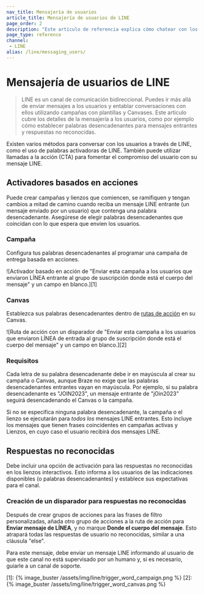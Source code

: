 ```yaml
---
nav_title: Mensajería de usuarios
article_title: Mensajería de usuarios de LINE
page_order: 2
description: "Este artículo de referencia explica cómo chatear con los usuarios utilizando campañas con plantillas y Canvases."
page_type: reference
channel:
 - LINE
alias: /line/messaging_users/
---
```


# Mensajería de usuarios de LINE

> LINE es un canal de comunicación bidireccional. Puedes ir más allá de enviar mensajes a los usuarios y entablar conversaciones con ellos utilizando campañas con plantillas y Canvases. Este artículo cubre los detalles de la mensajería a los usuarios, como por ejemplo cómo establecer palabras desencadenantes para mensajes entrantes y respuestas no reconocidas.

Existen varios métodos para conversar con los usuarios a través de LINE, como el uso de palabras activadoras de LINE. También puede utilizar llamadas a la acción (CTA) para fomentar el compromiso del usuario con su mensaje LINE.

## Activadores basados en acciones

Puede crear campañas y lienzos que comiencen, se ramifiquen y tengan cambios a mitad de camino cuando reciba un mensaje LINE entrante (un mensaje enviado por un usuario) que contenga una palabra desencadenante. Asegúrese de elegir palabras desencadenantes que coincidan con lo que espera que envíen los usuarios.

### Campaña

Configura tus palabras desencadenantes al programar una campaña de entrega basada en acciones.

![Activador basado en acción de "Enviar esta campaña a los usuarios que enviaron LÍNEA entrante al grupo de suscripción donde está el cuerpo del mensaje" y un campo en blanco.][1]

### Canvas

Establezca sus palabras desencadenantes dentro de [rutas de acción]({{site.baseurl}}/user_guide/engagement_tools/canvas/canvas_components/action_paths) en su Canvas.

![Ruta de acción con un disparador de "Enviar esta campaña a los usuarios que enviaron LÍNEA de entrada al grupo de suscripción donde está el cuerpo del mensaje" y un campo en blanco.][2]

### Requisitos

Cada letra de su palabra desencadenante debe ir en mayúscula al crear su campaña o Canvas, aunque Braze no exige que las palabras desencadenantes entrantes vayan en mayúscula. Por ejemplo, si su palabra desencadenante es "JOIN2023", un mensaje entrante de "jOin2023" seguirá desencadenando el Canvas o la campaña.

Si no se especifica ninguna palabra desencadenante, la campaña o el lienzo se ejecutarán para *todos los* mensajes LINE entrantes. Esto incluye los mensajes que tienen frases coincidentes en campañas activas y Lienzos, en cuyo caso el usuario recibirá dos mensajes LINE.

## Respuestas no reconocidas

Debe incluir una opción de activación para las respuestas no reconocidas en los lienzos interactivos. Esto informa a los usuarios de las indicaciones disponibles (o palabras desencadenantes) y establece sus expectativas para el canal.

### Creación de un disparador para respuestas no reconocidas

Después de crear grupos de acciones para las frases de filtro personalizadas, añada otro grupo de acciones a la ruta de acción para **Enviar mensaje de LÍNEA**, y no marque **Donde el cuerpo del mensaje**. Esto atrapará todas las respuestas de usuario no reconocidas, similar a una cláusula "else".

Para este mensaje, debe enviar un mensaje LINE informando al usuario de que este canal no está supervisado por un humano y, si es necesario, guiarle a un canal de soporte.

[1]: {% image_buster /assets/img/line/trigger_word_campaign.png %}
[2]: {% image_buster /assets/img/line/trigger_word_canvas.png %}